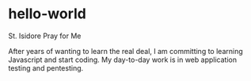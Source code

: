 # hello-world
St. Isidore Pray for Me

After years of wanting to learn the real deal, I am committing to learning Javascript and start coding.  My day-to-day work is in web application testing and pentesting.  

